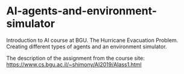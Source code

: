# AI-agents-and-environment-simulator
Introduction to AI course at BGU. The Hurricane Evacuation Problem. Creating different types of agents and an environment simulator.

The description of the assignment from the course site: https://www.cs.bgu.ac.il/~shimony/AI2019/AIass1.html
